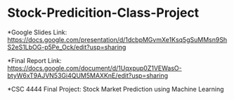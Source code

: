 # Stock-Predicition-Class-Project

*Google Slides Link: https://docs.google.com/presentation/d/1dcbpMGvmXe1Ksq5gSuMMsn9ShS2eS1LbOG-p5Pe_Ock/edit?usp=sharing

*Final Report Link: https://docs.google.com/document/d/1Uqxpup0Z1VEWasO-btyW6xT9AJVN53Gi4QUM5MAXKnE/edit?usp=sharing

*CSC 4444 Final Project: Stock Market Prediction using Machine Learning
